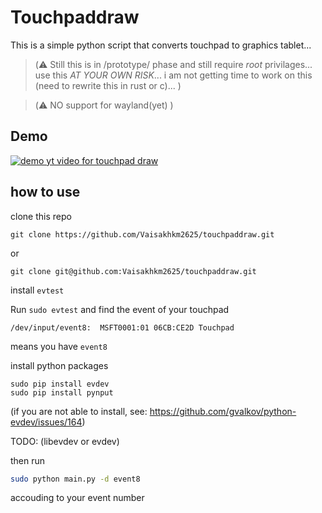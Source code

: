 # Touchpaddraw

This is a simple python script that converts touchpad to graphics tablet...

> (:warning: Still this is in /prototype/ phase and still require *root* privilages... use this *AT YOUR OWN RISK*...  i am not getting time to work on this (need to rewrite this in rust or c)... )

> (:warning: NO support for wayland(yet) )

## Demo

[![demo yt video for touchpad draw](https://img.youtube.com/vi/jfI_lGY1dHM/0.jpg)](https://www.youtube.com/watch?v=jfI_lGY1dHM)

## how to use

clone this repo
```
git clone https://github.com/Vaisakhkm2625/touchpaddraw.git
```
or
```
git clone git@github.com:Vaisakhkm2625/touchpaddraw.git
```

install `evtest`

Run `sudo evtest` and find the event of your touchpad

```
/dev/input/event8:	MSFT0001:01 06CB:CE2D Touchpad
```
means you have `event8`

install python packages
```
sudo pip install evdev 
sudo pip install pynput
```
(if you are not able to install, see: https://github.com/gvalkov/python-evdev/issues/164)


TODO: (libevdev or evdev)

then run

```bash
sudo python main.py -d event8

```
accouding to your event number



